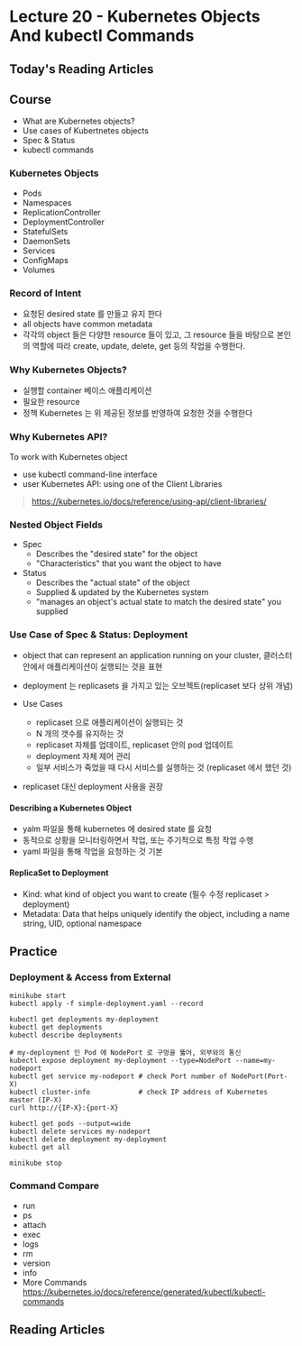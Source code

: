 # Lecture 20 - Kubernetes Objects And kubectl Commands

## Today's Reading Articles

## Course
- What are Kubernetes objects?
- Use cases of Kubertnetes objects
- Spec & Status
- kubectl commands

### Kubernetes Objects
- Pods
- Namespaces
- ReplicationController
- DeploymentController
- StatefulSets
- DaemonSets
- Services
- ConfigMaps
- Volumes

### Record of Intent
- 요청된 desired state 를 만들고 유지 한다
- all objects have common metadata
- 각각의 object 들은 다양한 resource 들이 있고, 그 resource 들을 바탕으로 본인의 역할에 따라
create, update, delete, get 등의 작업을 수행한다.

### Why Kubernetes Objects?
- 실행할 container 베이스 애플리케이션 
- 필요한 resource
- 정책
Kubernetes 는 위 제공된 정보를 반영하여 요청한 것을 수행한다

### Why Kubernetes API?
To work with Kubernetes object
- use kubectl command-line interface
- user Kubernetes API: using one of the Client Libraries    
> https://kubernetes.io/docs/reference/using-api/client-libraries/

### Nested Object Fields
- Spec
    - Describes the "desired state" for the object
    - "Characteristics" that you want the object to have
- Status
    - Describes the "actual state" of the object
    - Supplied & updated by the Kubernetes system
    - "manages an object's actual state to match the desired state" you supplied

### Use Case of Spec & Status: Deployment
- object that can represent an application running on your cluster, 
클러스터 안에서 애플리케이션이 실행되는 것을 표현
- deployment 는 replicasets 을 가지고 있는 오브젝트(replicaset 보다 상위 개념)

- Use Cases
    - replicaset 으로 애플리케이션이 실행되는 것
    - N 개의 갯수를 유지하는 것
    - replicaset 자체를 업데이트, replicaset 안의 pod 업데이트
    - deployment 자체 제어 관리
    - 일부 서비스가 죽었을 때 다시 서비스를 실행하는 것 (replicaset 에서 했던 것)

- replicaset 대신 deployment 사용을 권장

#### Describing a Kubernetes Object
- yalm 파일을 통해 kubernetes 에 desired state 를 요청
- 동적으로 상황을 모니터링하면서 작업, 또는 주기적으로 특정 작업 수행
- yaml 파일을 통해 작업을 요청하는 것 기본

#### ReplicaSet to Deployment
- Kind: what kind of object you want to create (필수 수정 replicaset > deployment)
- Metadata: Data that helps uniquely identify the object, 
including a name string, UID, optional namespace

## Practice
### Deployment & Access from External
``` 
minikube start
kubectl apply -f simple-deployment.yaml --record

kubectl get deployments my-deployment
kubectl get deployments
kubectl describe deployments

# my-deployment 인 Pod 에 NodePort 로 구멍을 뚫어, 외부와의 통신
kubectl expose deployment my-deployment --type=NodePort --name=my-nodeport
kubectl get service my-nodeport # check Port number of NodePort(Port-X)
kubectl cluster-info            # check IP address of Kubernetes master (IP-X)
curl http://{IP-X}:{port-X}

kubectl get pods --output=wide
kubectl delete services my-nodeport
kubectl delete deployment my-deployment
kubectl get all

minikube stop
```

### Command Compare
- run
- ps
- attach
- exec
- logs
- rm
- version
- info
- More Commands   
https://kubernetes.io/docs/reference/generated/kubectl/kubectl-commands

## Reading Articles

